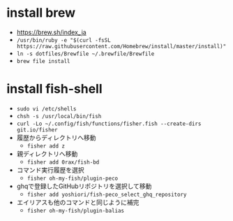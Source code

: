# install brew

- https://brew.sh/index_ja
- `/usr/bin/ruby -e "$(curl -fsSL https://raw.githubusercontent.com/Homebrew/install/master/install)"`
- `ln -s dotfiles/Brewfile ~/.brewfile/Brewfile`
- `brew file install`

# install fish-shell

- `sudo vi /etc/shells`
- `chsh -s /usr/local/bin/fish`
- `curl -Lo ~/.config/fish/functions/fisher.fish --create-dirs git.io/fisher`
- 履歴からディレクトリへ移動
  - `fisher add z`
- 親ディレクトリへ移動
  - `fisher add 0rax/fish-bd`
- コマンド実行履歴を選択
  - `fisher oh-my-fish/plugin-peco`
- ghqで登録したGitHubリポジトリを選択して移動
  - `fisher add yoshiori/fish-peco_select_ghq_repository`
- エイリアスも他のコマンドと同じように補完
  - `fisher oh-my-fish/plugin-balias`
